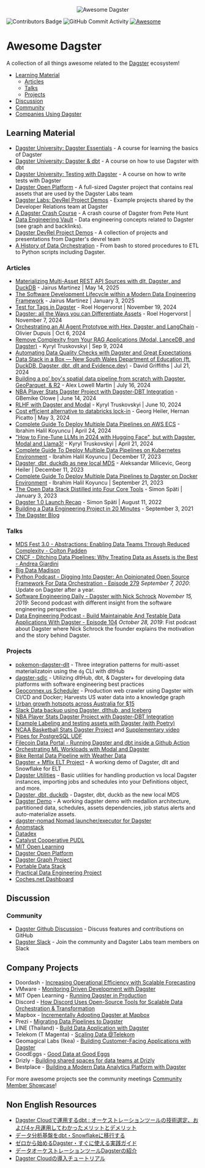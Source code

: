 <div align="center">
    <img alt="Awesome Dagster" src="https://github.com/dagster-io/awesome-dagster/assets/5807118/3e6fa30b-42df-4466-bfd1-a54e95301378">
</div>

![Contributors Badge](https://img.shields.io/github/contributors/dagster-io/awesome-dagster.svg)
![GitHub Commit Activity](https://img.shields.io/github/commit-activity/m/dagster-io/awesome-dagster)
[![Awesome](https://awesome.re/badge.svg)](https://awesome.re)

# Awesome Dagster

A collection of all things awesome related to the [Dagster](https://dagster.io) ecosystem!

- [Learning Material](#learning-material)
    - [Articles](#articles)
    - [Talks](#talks)
    - [Projects](#projects)
- [Discussion](#discussion)
- [Community](#community)
- [Companies Using Dagster](#company-projects)

## Learning Material

- [Dagster University: Dagster Essentials](https://courses.dagster.io/courses/dagster-essentials) - A course for learning the basics of Dagster
- [Dagster University: Dagster & dbt](https://courses.dagster.io/courses/dagster-dbt) - A course on how to use Dagster with dbt
- [Dagster University: Testing with Dagster](https://courses.dagster.io/courses/dagster-testing) - A course on how to write tests with Dagster
- [Dagster Open Platform](https://github.com/dagster-io/dagster-open-platform) - A full-sized Dagster project that contains real assets that are used by the Dagster Labs team
- [Dagster Labs: DevRel Project Demos](https://github.com/dagster-io/devrel-project-demos) - Example projects shared by the Developer Relations team at Dagster
- [A Dagster Crash Course](https://dagster.io/blog/dagster-crash-course-oct-2022) - A crash course of Dagster from Pete Hunt
- [Data Engineering Vault](https://www.ssp.sh/brain/dagster/) - Data engineering concepts related to Dagster (see graph and backlinks).
- [Dagster DevRel Project Demos](https://github.com/dagster-io/devrel-project-demos) - A collection of projects and presentations from Dagster's devrel team
- [A History of Data Orchestration](https://www.dedp.online/part-2/4-ce/bash-stored-procedure-etl-python-script.html) - From bash to stored procedures to ETL to Python scripts including Dagster.

### Articles

- [Materializing Multi-Asset REST API Sources with dlt, Dagster, and DuckDB](https://medium.com/@jairus-m/materializing-multi-asset-rest-api-sources-with-dagster-and-dlt-e8da07dcdb83) - Jairus Martinez | May 14, 2025
- [The Software Development Lifecycle within a Modern Data Engineering Framework](https://medium.com/@jairus-m/the-software-development-lifecycle-within-a-modern-data-engineering-framework-11c44a2f7189) - Jairus Martinez | January 3, 2025
- [Test for Tags in Dagster](https://blog.rmhogervorst.nl/blog/2024/11/19/test-for-tags-in-dagster/) - Roel Hogervorst | November 19, 2024
- [Dagster: all the Ways you can Differentiate Assets](https://blog.rmhogervorst.nl/blog/2024/11/07/dagster-all-the-ways-you-can-differentiate-assets/) - Roel Hogervorst | November 7, 2024
- [Orchestrating an AI Agent Prototype with Hex, Dagster, and LangChain](https://blog.republicofdata.io/orchestrating-an-ai-agent-prototype-with-hex-dagster-and-langchain-2/) - Olivier Dupuis | Oct 6, 2024
- [Remove Complexity from Your RAG Applications (Modal, LanceDB, and Dagster)](https://kyrylai.com/2024/09/09/remove-complexity-from-your-rag-applications/) - Kyryl Truskovskyi | Sep 9, 2024
- [Automating Data Quality Checks with Dagster and Great Expectations](https://www.analyticsvidhya.com/blog/2024/09/automating-data-quality-checks-with-dagster/)
- [Data Stack in a Box — New South Wales Department of Education (ft. DuckDB, Dagster, dbt, dlt and Evidence.dev)](https://davidgriffiths-data.medium.com/data-stack-in-a-box-new-south-wales-department-of-education-ft-e2bd12840d3e) - David Griffiths | Jul 21, 2024
- [Building a po' boy's spatial data pipeline from scratch with Dagster, GeoParquet, & R2](https://alexlowellmartin.com/building-a-po-boys-spatial-data-pipeline-from-scratch-with-dagster-geoparquet-r2-2/) - Alex Lowell Martin | July 16, 2024
- [NBA Player Stats Dagster Project with Dagster-DBT Integration](https://medium.com/@gbemikeolowe02/a-step-by-step-guide-to-building-a-data-pipeline-for-nba-player-analysis-9610818d29eb) - GBemike Olowe | June 14, 2024
- [RLHF with Dagster and Modal](https://kyrylai.com/2024/06/10/rlhf-with-dagster-and-modal/) - Kyryl Truskovskyi | June 10, 2024 
- [Cost efficient alternative to databricks lock-in](https://georgheiler.com/2024/05/02/cost-efficient-alternative-to-databricks-lock-in/) - Georg Heiler, Hernan Picatto | May 3, 2024
- [Complete Guide To Deploy Multiple Data Pipelines on AWS ECS](https://ibrahimhkoyuncu.medium.com/dagster-complete-guide-to-deploy-multiple-data-pipelines-on-aws-ecs-1b4320064ad0) - Ibrahim Halil Koyuncu | April 24, 2024
- ["How to Fine-Tune LLMs in 2024 with Hugging Face", but with Dagster, Modal and Llama3!](https://kyrylai.com/2024/04/21/how-to-fine-tune-llms-in-2024-with-hugging-face-but-with-dagster-and-modal/) - Kyryl Truskovskyi | April 21, 2024
- [Complete Guide To Deploy Multiple Data Pipelines on Kubernetes Environment](https://ibrahimhkoyuncu.medium.com/dagster-complete-guide-to-deploy-multiple-data-pipelines-to-dagster-on-kubernetes-environment-b0f83a54fce2) - Ibrahim Halil Koyuncu | December 17, 2023
- [Dagster, dbt, duckdb as new local MDS](https://georgheiler.com/2023/12/11/dagster-dbt-duckdb-as-new-local-mds/) - Aleksandar Milicevic, Georg Heiler | December 11, 2023
- [Complete Guide To Deploy Multiple Data Pipelines to Dagster on Docker Environment](https://ibrahimhkoyuncu.medium.com/dagster-complete-guide-to-deploy-multiple-data-pipelines-to-dagster-on-docker-environment-aae47028a4ce) - Ibrahim Halil Koyuncu | September 21, 2023
- [The Open Data Stack Distilled into Four Core Tools](https://airbyte.com/blog/modern-open-data-stack-four-core-tools) - Simon Späti | January 3, 2023
- [Dagster 1.0 Launch Recap](https://airbyte.com/blog/dagster-1-0-launch) - Simon Späti | August 11, 2022
- [Building a Data Engineering Project in 20 Minutes](https://www.ssp.sh/blog/data-engineering-project-in-twenty-minutes/) - September 3, 2021
- [The Dagster Blog](https://dagster.io/blog)

### Talks

- [MDS Fest 3.0 - Abstractions: Enabling Data Teams Through Reduced Complexity - Colton Padden](https://www.secoda.co/mds-fest-3-0/abstractions-enabling-data-teams-through-reduced-complexity)
- [CNCF - Ditching Data Pipelines: Why Treating Data as Assets is the Best - Andrea Giardini](https://www.youtube.com/watch?v=PCLcIbPnS3c)
- [Big Data Madison](https://docs.google.com/presentation/d/1Wpv3iAYp_7NBD9ya1wZyavkuFr1eZIkeRwu8qhZFBxs/edit#slide=id.p)
- [Python Podcast - Digging Into Dagster: An Opinionated Open Source Framework For Data Orchestration - Episode 279](https://www.pythonpodcast.com/dagster-data-orchestration-episode-279/) _September 7, 2020_: Update on Dagster after a year.
- [Software Engineering Daily - Dagster with Nick Schrock](https://softwareengineeringdaily.com/2019/11/15/dagster-with-nick-schrock/) _November 15, 2019_: Second podcast with different insight from the software engineering perspective
- [Data Engineering Podcast - Build Maintainable And Testable Data Applications With Dagster - Episode 104](https://www.dataengineeringpodcast.com/dagster-data-applications-episode-104/) _October 28, 2019_: Fist podcast about Dagster where Nick Schrock the founder explains the motivation and the story behind Dagster.

### Projects
- [pokemon-dagster-dlt](https://github.com/jairus-m/pokemon-dagster-dlt) - Three integration patterns for multi-asset materializatoin using the `dg` CLI with dltHub
- [dagster-sdlc](https://github.com/jairus-m/dagster-sdlc) - Utilizing dltHub, dbt, & Dagster+ for developing data platforms with software engineering best practices
- [Geoconnex.us Scheduler](https://github.com/internetofwater/scheduler) - Production web crawler using Dagster with CI/CD and Docker; Harvests US water data into a knowledge graph
- [Urban growth hotspots across Australia for $15](https://github.com/kubox-ai/urban-extent)
- [Slack Data backup using Dagster, dlthub, and Iceberg](https://github.com/Kayrnt/dlt-iceberg-slack-backup/tree/main)
- [NBA Player Stats Dagster Project with Dagster-DBT Integration](https://github.com/gbemike/nba_pipeline)
- [Example Labeling and testing assets with Dagster (with Poetry)](https://github.com/RMHogervorst/dagster_labeling_testing_example)
- [NCAA Basketball Stats Dagster Project](https://github.com/EvanZ/ncaam-dagster-jobs) and [Supplementary video](https://www.youtube.com/watch?v=s8F-w91J9t8)
- [Pipes for PostgreSQL UDF](https://github.com/marijncv/pg-pipes)
- [Filecoin Data Portal - Running Dagster and dbt inside a Github Action](https://github.com/davidgasquez/filecoin-data-portal)
- [Orchestrating ML Workloads with Modal and Dagster](https://github.com/cmpadden/dagster-modal-demo)
- [Bike Rental Data Pipeline with Weather Data](https://github.com/extrm-gn/DE-Bike-rental)
- [Dagster + Mflix ELT Project](https://github.com/jayzern/dagster-mflix-demo) - A working demo of Dagster, dlt and Snowflake for ELT
- [Dagster Utilities](https://github.com/caelan-schneider/dagster_utilities) - Basic utilities for handling production vs local Dagster instances, importing jobs and schedules into your Definitions object, and more.
- [Dagster, dbt, duckdb](https://github.com/sephib/dagster-graph-project) - Dagster, dbt, duckb as the new local MDS
- [Dagster Demo](https://github.com/kahnwong/dagster-demo) - A working dagster demo with medallion architecture, partitioned data, schedules, assets dependencies, job status alerts and auto-materialize assets.
- [dagster-nomad Nomad launcher/executor for Dagster](https://github.com/paylead/dagster-nomad)
- [Anomstack](https://github.com/andrewm4894/anomstack)
- [Datadex](https://github.com/datonic/datadex)
- [Catalyst Cooperative PUDL](https://github.com/catalyst-cooperative/pudl)
- [MIT Open Learning](https://github.com/mitodl/ol-data-platform/tree/main/src/ol_orchestrate)
- [Dagster Open Platform](https://github.com/dagster-io/dagster-open-platform)
- [Dagster Graph Project](https://github.com/sephib/dagster-graph-project)
- [Portable Data Stack](https://github.com/cnstlungu/portable-data-stack-dagster)
- [Practical Data Engineering Project](https://github.com/sspaeti-com/practical-data-engineering)
- [Coches.net Dashboard](https://github.com/franloza/coches-net-dashboard)

## Discussion

### Community

- [Dagster Github Discussion](https://github.com/dagster-io/dagster/discussions) - Discuss features and contributions on GitHub
- [Dagster Slack](https://dagster.io/slack) - Join the community and Dagster Labs team members on Slack

## Company Projects

- Doordash - [Increasing Operational Efficiency with Scalable Forecasting](https://doordash.engineering/2021/08/31/increasing-operational-efficiency-with-scalable-forecasting/)
- VMware - [Monitoring Driven Development with Dagster](https://youtu.be/fYJBN6MAtbE?t=368)
- MIT Open Learning - [Running Dagster in Production](https://youtu.be/5wS7BpjtRlI)
- Discord - [How Discord Uses Open-Source Tools for Scalable Data Orchestration & Transformation](https://discord.com/blog/how-discord-uses-open-source-tools-for-scalable-data-orchestration-transformation)
- Mapbox - [Incrementally Adopting Dagster at Mapbox](https://dagster.io/blog/incremental-adoption-mapbox)
- Prezi - [Migrating Data Pipelines to Dagster](https://youtu.be/-zv-wvbJXUM)
- LINE (Thailand) - [Build Data Application with Dagster](https://www.youtube.com/watch?v=Te-7u5Xgheo)
- Telekom (T Magenta) - [Scaling Data @Telekom](https://www.youtube.com/watch?v=GX508If6ol0&t=1s)
- Geomagical Labs (Ikea) - [Building Customer-Facing Applications with Dagster](https://youtu.be/1buRROJ3m2s)
- GoodEggs - [Good Data at Good Eggs](https://dagster.io/blog/good-eggs-0)
- Drizly - [Building shared spaces for data teams at Drizly](https://dagster.io/blog/shared-spaces-at-drizly)
- Bestplace - [Building a Modern Data Analytics Platform with Dagster](https://youtu.be/9WKtBFg2bUo)

For more awesome projects see the community meetings [Community Member Showcase](https://www.youtube.com/playlist?list=PLJPgfrjmzQFMhSPjcbQir3LBZ7aiOpa1m)!

## Non English Resources

- [Dagster Cloudで運用するdbt : オーケストレーションツールの技術選定、および4ヶ月運用してわかったメリットとデメリット](https://contradiction29.hatenablog.com/entry/2023/12/19/210000)
- [データ分析基盤をdbt・Snowflakeに移行する](https://tech.algoage.dmm.com/entry/2023/10/04/213954)
- [ゼロから始めるDagster・すぐに使える実践ガイド](https://zenn.dev/datamarket/articles/dagster_guide)
- [データオーケストレーションツールDagsterの紹介](https://zenn.dev/datamarket/articles/dagster_cloud)
- [Dagster Cloudの導入チュートリアル](https://techblog.raksul.com/entry/2022/12/02/101007)
